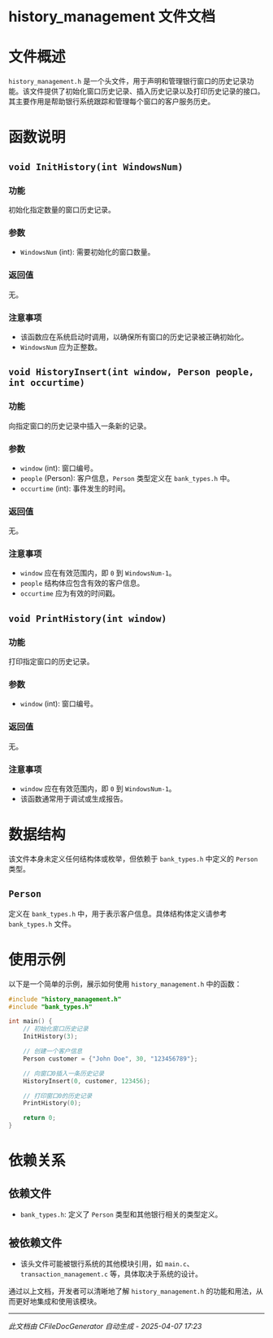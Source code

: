 # history_management 文件文档

# 文件概述

`history_management.h` 是一个头文件，用于声明和管理银行窗口的历史记录功能。该文件提供了初始化窗口历史记录、插入历史记录以及打印历史记录的接口。其主要作用是帮助银行系统跟踪和管理每个窗口的客户服务历史。

# 函数说明

## `void InitHistory(int WindowsNum)`

### 功能
初始化指定数量的窗口历史记录。

### 参数
- `WindowsNum` (int): 需要初始化的窗口数量。

### 返回值
无。

### 注意事项
- 该函数应在系统启动时调用，以确保所有窗口的历史记录被正确初始化。
- `WindowsNum` 应为正整数。

## `void HistoryInsert(int window, Person people, int occurtime)`

### 功能
向指定窗口的历史记录中插入一条新的记录。

### 参数
- `window` (int): 窗口编号。
- `people` (Person): 客户信息，`Person` 类型定义在 `bank_types.h` 中。
- `occurtime` (int): 事件发生的时间。

### 返回值
无。

### 注意事项
- `window` 应在有效范围内，即 `0` 到 `WindowsNum-1`。
- `people` 结构体应包含有效的客户信息。
- `occurtime` 应为有效的时间戳。

## `void PrintHistory(int window)`

### 功能
打印指定窗口的历史记录。

### 参数
- `window` (int): 窗口编号。

### 返回值
无。

### 注意事项
- `window` 应在有效范围内，即 `0` 到 `WindowsNum-1`。
- 该函数通常用于调试或生成报告。

# 数据结构

该文件本身未定义任何结构体或枚举，但依赖于 `bank_types.h` 中定义的 `Person` 类型。

## `Person`
定义在 `bank_types.h` 中，用于表示客户信息。具体结构体定义请参考 `bank_types.h` 文件。

# 使用示例

以下是一个简单的示例，展示如何使用 `history_management.h` 中的函数：

```c
#include "history_management.h"
#include "bank_types.h"

int main() {
    // 初始化窗口历史记录
    InitHistory(3);

    // 创建一个客户信息
    Person customer = {"John Doe", 30, "123456789"};

    // 向窗口0插入一条历史记录
    HistoryInsert(0, customer, 123456);

    // 打印窗口0的历史记录
    PrintHistory(0);

    return 0;
}
```

# 依赖关系

## 依赖文件
- `bank_types.h`: 定义了 `Person` 类型和其他银行相关的类型定义。

## 被依赖文件
- 该头文件可能被银行系统的其他模块引用，如 `main.c`、`transaction_management.c` 等，具体取决于系统的设计。

通过以上文档，开发者可以清晰地了解 `history_management.h` 的功能和用法，从而更好地集成和使用该模块。

---
*此文档由 CFileDocGenerator 自动生成 - 2025-04-07 17:23*